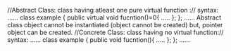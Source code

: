 //Abstract Class: class having atleast one pure virtual function ://
   syntax:
    ......
        class example
        {
            public
            virtual void fucntion()=0{
                .....
            };
        };
    ......
    Abstract class object cannot be instantiated (object cannot be created) but, pointer object can be created.
//Concrete Class: class having no virtual function://
    syntax:
    ......
        class example
        {
            public
            void fucntion(){
                .....
            };
        };
    ......